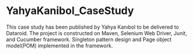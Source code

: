 # YahyaKanibol_CaseStudy

This case study has been published by Yahya Kanıbol to be delivered to Dataroid. The project is constructed on Maven, Selenium Web Driver, Junit, and Cucumber framework. Singleton pattern design and Page object model(POM) implemented in the framework.
